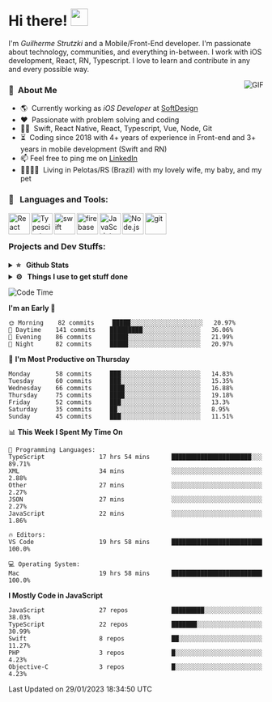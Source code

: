 # Hi there! <img src="https://github.com/TheDudeThatCode/TheDudeThatCode/blob/master/Assets/Hi.gif" width="34px" height="34px">

I'm _Guilherme Strutzki_ and a Mobile/Front-End developer. I'm passionate about technology, communities, and everything in-between. I work with iOS development, React, RN, Typescript. I love to learn and contribute in any and every possible way. 

<img align="right" alt="GIF" src="https://spotify-github-profile.vercel.app/api/view?uid=22gkdonhf4okms5x5dsdjx7sy&cover_image=true&theme=default&bar_color=09ff00&bar_color_cover=false"/>

### :space_invader: &nbsp;About Me
- :earth_americas:&nbsp; Currently working as _iOS Developer_ at [SoftDesign](https://softdesign.com.br/)
- :heart: &nbsp;Passionate with problem solving and coding
- :technologist: &nbsp;Swift, React Native, React, Typescript, Vue, Node, Git
- :hourglass_flowing_sand: &nbsp;Coding since 2018 with 4+ years of experience in Front-end and 3+ years in mobile development (Swift and RN)
- 📫  Feel free to ping me on [LinkedIn](https://www.linkedin.com/in/guilherme-strutzki/)
- :family_man_woman_girl_girl: &nbsp;Living in Pelotas/RS (Brazil) with my lovely wife, my baby, and my pet

### 🔨 &nbsp; Languages and Tools:
<a href="https://reactjs.org/" target="_blank"> <img align="left" alt="React" height ="42px" src="https://raw.githubusercontent.com/rahul-jha98/github_readme_icons/main/language_and_tools/square/react/react.svg"></a>
<a href="https://www.typescriptlang.org/" target="_blank"><img align="left" alt="Typescirpt" height ="42px" src="https://raw.githubusercontent.com/rahul-jha98/github_readme_icons/main/language_and_tools/square/typescript/typescript.svg"></a>
<a href="https://developer.apple.com/swift/" target="_blank"> <img align="left" src="https://raw.githubusercontent.com/rahul-jha98/github_readme_icons/main/language_and_tools/square/swift/swift.svg" alt="swift" height="42px"/> </a> 
<a href="https://firebase.google.com/" target="_blank"> <img align="left" src="https://raw.githubusercontent.com/rahul-jha98/github_readme_icons/main/language_and_tools/square/firebase/firebase.svg" alt="firebase" height ="42px"/> </a>
<a href="https://developer.mozilla.org/en-US/docs/Web/JavaScript" target="_blank"> <img align="left" alt="JavaScript" height ="42px"  src="https://raw.githubusercontent.com/rahul-jha98/github_readme_icons/main/language_and_tools/square/javascript/javascript.svg"> </a>
<a href="https://nodejs.org" target="_blank"><img align="left" alt="Node.js" height ="42px" src="https://raw.githubusercontent.com/rahul-jha98/github_readme_icons/main/language_and_tools/square/node/node.svg"></a>
<a href="https://git-scm.com/" target="_blank"> <img src="https://raw.githubusercontent.com/rahul-jha98/github_readme_icons/main/language_and_tools/square/git-scm/git-scm.svg" align="left" alt="git" height='42px'/> </a> </br></br>


### Projects and Dev Stuffs:

<details>	
  <summary><b>⭐ &nbsp; Github Stats</b></summary>
  <br />
  <img src="https://github-readme-stats.vercel.app/api?username=guistrutzki&show_icons=true&theme=tokyonight"/>
</details>
 
<details>	
  <br />
  <summary><b>⚙️ &nbsp; Things I use to get stuff done</b></summary>
  	<ul>
  	    <li><b>OS:</b> macOS Big Sur 11.2</li>
	    <li><b>Laptop: </b> MacBook Pro (i7, Mid 2014)</li>
  	    <li><b>Browser: </b> Chrome</li>
	    <li><b>Terminal: </b> ZSH: Oh My Zsh</li>
	    <li><b>Code Editor:</b> VScode, XCode and Android Studio</li>
	    <li><b>To Stay Updated:</b> Twitter, Youtube and Instagram.</li>
	</ul>	
</details>

<!--START_SECTION:waka-->
![Code Time](http://img.shields.io/badge/Code%20Time-1%2C217%20hrs%2055%20mins-blue)

**I'm an Early 🐤** 

```text
🌞 Morning    82 commits     █████░░░░░░░░░░░░░░░░░░░░   20.97% 
🌆 Daytime    141 commits    █████████░░░░░░░░░░░░░░░░   36.06% 
🌃 Evening    86 commits     █████░░░░░░░░░░░░░░░░░░░░   21.99% 
🌙 Night      82 commits     █████░░░░░░░░░░░░░░░░░░░░   20.97%

```
📅 **I'm Most Productive on Thursday** 

```text
Monday       58 commits     ███░░░░░░░░░░░░░░░░░░░░░░   14.83% 
Tuesday      60 commits     ███░░░░░░░░░░░░░░░░░░░░░░   15.35% 
Wednesday    66 commits     ████░░░░░░░░░░░░░░░░░░░░░   16.88% 
Thursday     75 commits     ████░░░░░░░░░░░░░░░░░░░░░   19.18% 
Friday       52 commits     ███░░░░░░░░░░░░░░░░░░░░░░   13.3% 
Saturday     35 commits     ██░░░░░░░░░░░░░░░░░░░░░░░   8.95% 
Sunday       45 commits     ███░░░░░░░░░░░░░░░░░░░░░░   11.51%

```


📊 **This Week I Spent My Time On** 

```text
💬 Programming Languages: 
TypeScript               17 hrs 54 mins      ██████████████████████░░░   89.71% 
XML                      34 mins             ░░░░░░░░░░░░░░░░░░░░░░░░░   2.88% 
Other                    27 mins             ░░░░░░░░░░░░░░░░░░░░░░░░░   2.27% 
JSON                     27 mins             ░░░░░░░░░░░░░░░░░░░░░░░░░   2.27% 
JavaScript               22 mins             ░░░░░░░░░░░░░░░░░░░░░░░░░   1.86%

🔥 Editors: 
VS Code                  19 hrs 58 mins      █████████████████████████   100.0%

💻 Operating System: 
Mac                      19 hrs 58 mins      █████████████████████████   100.0%

```

**I Mostly Code in JavaScript** 

```text
JavaScript               27 repos            █████████░░░░░░░░░░░░░░░░   38.03% 
TypeScript               22 repos            ███████░░░░░░░░░░░░░░░░░░   30.99% 
Swift                    8 repos             ██░░░░░░░░░░░░░░░░░░░░░░░   11.27% 
PHP                      3 repos             █░░░░░░░░░░░░░░░░░░░░░░░░   4.23% 
Objective-C              3 repos             █░░░░░░░░░░░░░░░░░░░░░░░░   4.23%

```



 Last Updated on 29/01/2023 18:34:50 UTC
<!--END_SECTION:waka-->
